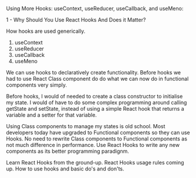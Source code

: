 Using More Hooks: useContext, useReducer, useCallback, and useMeno:

1 - Why Should You Use React Hooks And Does it Matter?

How hooks are used generically.

1. useContext
2. useReducer
3. useCallback
4. useMeno

We can use hooks to declaratively create functionality. Before hooks we had to use React Class component do do what we can now do in functional components very simply.

Before hooks, I would of needed to create a class constructor to initialise my state. I would of have to do some complex programming around calling getState and setState, instead of using a simple React hook that returns a variable and a setter for that variable.

Using Class components to manage my states is old school. Most developers today have upgraded to Functional components so they can use Hooks.
No need to rewrite Class components to Functional components as not much difference in performance. Use React Hooks to write any new components as its better programming paradignm.

Learn React Hooks from the ground-up.
React Hooks usage rules coming up.
How to use hooks and basic do's and don'ts.
